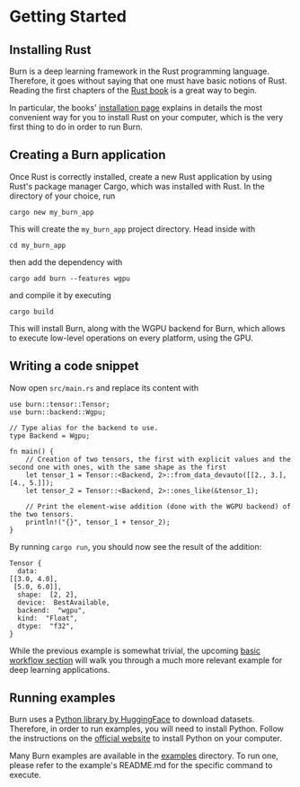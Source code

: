 # Getting Started

## Installing Rust

Burn is a deep learning framework in the Rust programming language. Therefore, it goes without
saying that one must have basic notions of Rust. Reading the first chapters of the
[Rust book](https://doc.rust-lang.org/book/) is a great way to begin.

In particular, the books'
[installation page](https://doc.rust-lang.org/book/ch01-01-installation.html) explains in details
the most convenient way for you to install Rust on your computer, which is the very first thing to
do in order to run Burn.

## Creating a Burn application

Once Rust is correctly installed, create a new Rust application by using Rust's package manager
Cargo, which was installed with Rust. In the directory of your choice, run

```console
cargo new my_burn_app
```

This will create the `my_burn_app` project directory. Head inside with

```console
cd my_burn_app
```

then add the dependency with

```console
cargo add burn --features wgpu
```

and compile it by executing

```console
cargo build
```

This will install Burn, along with the WGPU backend for Burn, which allows to execute low-level
operations on every platform, using the GPU.

## Writing a code snippet

Now open `src/main.rs` and replace its content with

```rust, ignore
use burn::tensor::Tensor;
use burn::backend::Wgpu;

// Type alias for the backend to use.
type Backend = Wgpu;

fn main() {
    // Creation of two tensors, the first with explicit values and the second one with ones, with the same shape as the first
    let tensor_1 = Tensor::<Backend, 2>::from_data_devauto([[2., 3.], [4., 5.]]);
    let tensor_2 = Tensor::<Backend, 2>::ones_like(&tensor_1);

    // Print the element-wise addition (done with the WGPU backend) of the two tensors.
    println!("{}", tensor_1 + tensor_2);
}
```

By running `cargo run`, you should now see the result of the addition:

```console
Tensor {
  data:
[[3.0, 4.0],
 [5.0, 6.0]],
  shape:  [2, 2],
  device:  BestAvailable,
  backend:  "wgpu",
  kind:  "Float",
  dtype:  "f32",
}
```

While the previous example is somewhat trivial, the upcoming
[basic workflow section](./basic-workflow/README.md) will walk you through a much more relevant
example for deep learning applications.

## Running examples

Burn uses a [Python library by HuggingFace](https://huggingface.co/docs/datasets/index) to download
datasets. Therefore, in order to run examples, you will need to install Python. Follow the
instructions on the [official website](https://www.python.org/downloads/) to install Python on your
computer.

Many Burn examples are available in the [examples](https://github.com/tracel-ai/burn/tree/main/examples)
directory. 
To run one, please refer to the example's README.md for the specific command to
execute.
